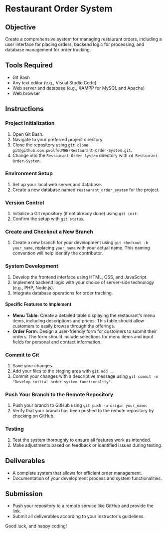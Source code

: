 # Restaurant Order System

## Objective
Create a comprehensive system for managing restaurant orders, including a user interface for placing orders, backend logic for processing, and database management for order tracking.

## Tools Required
- Git Bash
- Any text editor (e.g., Visual Studio Code)
- Web server and database (e.g., XAMPP for MySQL and Apache)
- Web browser

## Instructions

### Project Initialization
1. Open Git Bash.
2. Navigate to your preferred project directory.
3. Clone the repository using `git clone git@github.com:pwolfeUMHB/Restaurant-Order-System.git`.
4. Change into the `Restaurant-Order-System` directory with `cd Restaurant-Order-System`.

### Environment Setup
1. Set up your local web server and database.
2. Create a new database named `restaurant_order_system` for the project.

### Version Control
1. Initialize a Git repository (if not already done) using `git init`.
2. Confirm the setup with `git status`.

### Create and Checkout a New Branch
1. Create a new branch for your development using `git checkout -b your_name`, replacing `your_name` with your actual name. This naming convention will help identify the contributor.

### System Development
1. Develop the frontend interface using HTML, CSS, and JavaScript.
2. Implement backend logic with your choice of server-side technology (e.g., PHP, Node.js).
3. Integrate database operations for order tracking.

#### Specific Features to Implement
- **Menu Table:** Create a detailed table displaying the restaurant's menu items, including descriptions and prices. This table should allow customers to easily browse through the offerings.
- **Order Form:** Design a user-friendly form for customers to submit their orders. The form should include selections for menu items and input fields for personal and contact information.

### Commit to Git
1. Save your changes.
2. Add your files to the staging area with `git add .`.
3. Commit your changes with a descriptive message using `git commit -m "Develop initial order system functionality"`.

### Push Your Branch to the Remote Repository
1. Push your branch to GitHub using `git push -u origin your_name`.
2. Verify that your branch has been pushed to the remote repository by checking on GitHub.

### Testing
1. Test the system thoroughly to ensure all features work as intended.
2. Make adjustments based on feedback or identified issues during testing.

## Deliverables
- A complete system that allows for efficient order management.
- Documentation of your development process and system functionalities.

## Submission
- Push your repository to a remote service like GitHub and provide the link.
- Submit all deliverables according to your instructor's guidelines.

Good luck, and happy coding!
